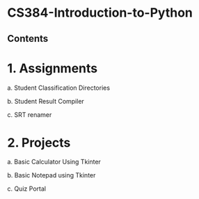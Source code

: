 # CS384-Introduction-to-Python

## Contents
# 1. Assignments
a. Student Classification Directories

b. Student Result Compiler

c. SRT renamer
# 2. Projects
a. Basic Calculator Using Tkinter

b. Basic Notepad using Tkinter

c. Quiz Portal
